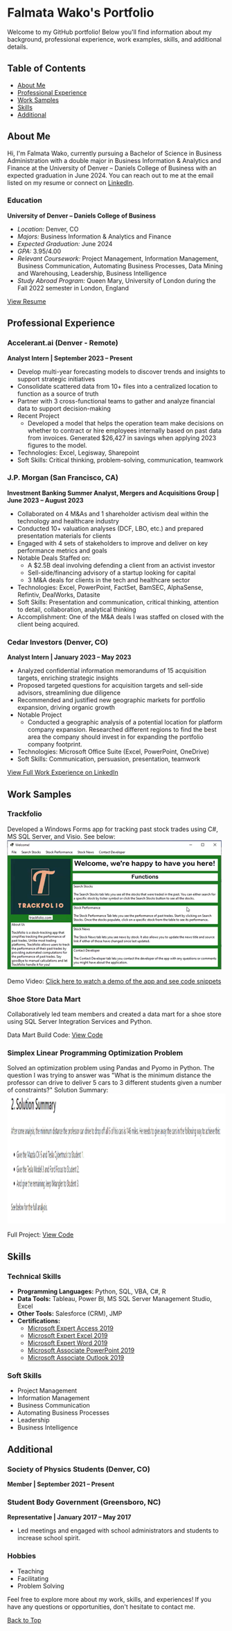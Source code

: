 # Falmata Wako's Portfolio

Welcome to my GitHub portfolio! Below you'll find information about my background, professional experience, work examples, skills, and additional details.

## Table of Contents
- [About Me](#about-me)
- [Professional Experience](#professional-experience)
- [Work Samples](#work-examples)
- [Skills](#skills)
- [Additional](#additional)

<a name="about-me"></a>
## About Me

Hi, I'm Falmata Wako, currently pursuing a Bachelor of Science in Business Administration with a double major in Business Information & Analytics and Finance at the University of Denver – Daniels College of Business with an expected graduation in June 2024. You can reach out to me at the email listed on my resume or connect on [LinkedIn](https://www.linkedin.com/in/falmatawako/).

### Education
**University of Denver – Daniels College of Business**
- *Location:* Denver, CO
- *Majors:* Business Information & Analytics and Finance
- *Expected Graduation:* June 2024
- *GPA:* 3.95/4.00
- *Relevant Coursework:* Project Management, Information Management, Business Communication, Automating Business Processes, Data Mining and Warehousing, Leadership, Business Intelligence
- *Study Abroad Program:* Queen Mary, University of London during the Fall 2022 semester in London, England

[View Resume](Falmata_Wako_Resume.pdf)

<a name="professional-experience"></a>
## Professional Experience

### Accelerant.ai (Denver - Remote)
**Analyst Intern | September 2023 – Present**
- Develop multi-year forecasting models to discover trends and insights to support strategic initiatives
- Consolidate scattered data from 10+ files into a centralized location to function as a source of truth
- Partner with 3 cross-functional teams to gather and analyze financial data to support decision-making
- Recent Project
    - Developed a model that helps the operation team make decisions on whether to contract or hire employees internally          based on past data from invoices. Generated $26,427 in savings when applying 2023 figures to the model.
- Technologies: Excel, Legisway, Sharepoint
- Soft Skills: Critical thinking, problem-solving, communication, teamwork

### J.P. Morgan (San Francisco, CA)
**Investment Banking Summer Analyst, Mergers and Acquisitions Group | June 2023 – August 2023**
- Collaborated on 4 M&As and 1 shareholder activism deal within the technology and healthcare industry
- Conducted 10+ valuation analyses (DCF, LBO, etc.) and prepared presentation materials for clients
- Engaged with 4 sets of stakeholders to improve and deliver on key performance metrics and goals
- Notable Deals Staffed on:
    - A $2.5B deal involving defending a client from an activist investor
    - Sell-side/financing advisory of a startup looking for capital
    - 3 M&A deals for clients in the tech and healthcare sector
- Technologies: Excel, PowerPoint, FactSet, BamSEC, AlphaSense, Refintiv, DealWorks, Datasite
- Soft Skills: Presentation and communication, critical thinking, attention to detail, collaboration, analytical thinking
- Accomplishment: One of the M&A deals I was staffed on closed with the client being acquired.

### Cedar Investors (Denver, CO)
**Analyst Intern | January 2023 – May 2023**
- Analyzed confidential information memorandums of 15 acquisition targets, enriching strategic insights
- Proposed targeted questions for acquisition targets and sell-side advisors, streamlining due diligence
- Recommended and justified new geographic markets for portfolio expansion, driving organic growth
- Notable Project
    - Conducted a geographic analysis of a potential location for platform company expansion. Researched different                regions to find the best area the company should invest in for expanding the portfolio company footprint.
- Technologies: Microsoft Office Suite (Excel, PowerPoint, OneDrive)
- Soft Skills: Communication, persuasion, presentation, teamwork

[View Full Work Experience on LinkedIn](https://www.linkedin.com/in/falmatawako/)

<a name="work-examples"></a>
## Work Samples

### Trackfolio
Developed a Windows Forms app for tracking past stock trades using C#, MS SQL Server, and Visio. See below:
<img src="https://raw.githubusercontent.com/falmatawako/falmatawako/main/trackfoliowelcomepage.png" alt="Trackfolio Welcome Page" height="300">

Demo Video: [Click here to watch a demo of the app and see code snippets](https://drive.google.com/file/d/1zYFiJbeBJaEFR2g66GVMmYXPJoDQMQGZ/view?usp=sharing)

### Shoe Store Data Mart
Collaboratively led team members and created a data mart for a shoe store using SQL Server Integration Services and Python.

Data Mart Build Code: [View Code](DMBuildCode.txt)

### Simplex Linear Programming Optimization Problem
Solved an optimization problem using Pandas and Pyomo in Python. The question I was trying to answer was "What is the minimum distance the professor can drive to deliver 5 cars to 3 different students given a number of constraints?"
Solution Summary:
<img src="https://raw.githubusercontent.com/falmatawako/falmatawako/main/SolutionSummary.png" height="300">

Full Project: [View Code](Falmata_Wako_Homework_2.html)
<a name="skills"></a>
## Skills

### Technical Skills
- **Programming Languages:** Python, SQL, VBA, C#, R
- **Data Tools:** Tableau, Power BI, MS SQL Server Management Studio, Excel
- **Other Tools:** Salesforce (CRM), JMP
- **Certifications:**
  - [Microsoft Expert Access 2019](https://www.credly.com/badges/e654fce3-19be-40b3-9347-228eea2ce3a1/public_url)
  - [Microsoft Expert Excel 2019](https://www.credly.com/badges/23f6c6da-fbcd-4a01-bedc-2f9ca4e5a540/public_url)
  - [Microsoft Expert Word 2019](https://www.credly.com/badges/ac1cb133-b395-4a61-a71c-8fd6ea908771/public_url)
  - [Microsoft Associate PowerPoint 2019](https://www.credly.com/badges/e1f089c5-e148-4a30-9dc3-b6551e873dd8/public_url)
  - [Microsoft Associate Outlook 2019](https://www.credly.com/badges/7204aaa1-f592-4582-bc1c-7444f5d49cba/public_url)

### Soft Skills
- Project Management
- Information Management
- Business Communication
- Automating Business Processes
- Leadership
- Business Intelligence

<a name="additional"></a>
## Additional

### Society of Physics Students (Denver, CO)
**Member | September 2021 – Present**

### Student Body Government (Greensboro, NC)
**Representative | January 2017 – May 2017**
- Led meetings and engaged with school administrators and students to increase school spirit.

### Hobbies
- Teaching
- Facilitating
- Problem Solving

Feel free to explore more about my work, skills, and experiences! If you have any questions or opportunities, don't hesitate to contact me.

[Back to Top](#top)
